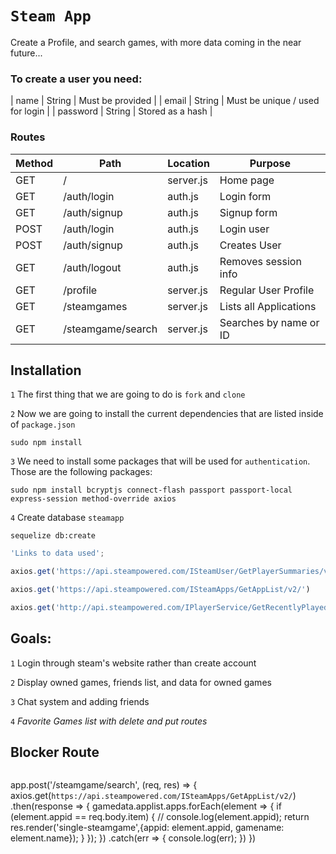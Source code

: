 

# `Steam App`

Create a Profile, and search games, with more data coming in the near future...



### To create a user you need:


| name | String | Must be provided |
| email | String | Must be unique / used for login |
| password | String | Stored as a hash |


### Routes

| Method | Path | Location | Purpose |
| ------ | ---------------- | -------------- | ------------------- |
| GET | / | server.js | Home page |
| GET | /auth/login | auth.js | Login form |
| GET | /auth/signup | auth.js | Signup form |
| POST | /auth/login | auth.js | Login user |
| POST | /auth/signup | auth.js | Creates User |
| GET | /auth/logout | auth.js | Removes session info |
| GET | /profile | server.js | Regular User Profile |
| GET | /steamgames | server.js | Lists all Applications |
| GET | /steamgame/search | server.js | Searches by name or ID |

##  Installation
`1` The first thing that we are going to do is `fork` and `clone`

`2` Now we are going to install the current dependencies that are listed inside of `package.json`
```text
sudo npm install
```

`3` We need to install some packages that will be used for `authentication`. Those are the following packages:

```text
sudo npm install bcryptjs connect-flash passport passport-local express-session method-override axios
```

`4` Create database `steamapp`

```text
sequelize db:create
```


```js
'Links to data used';

axios.get('https://api.steampowered.com/ISteamUser/GetPlayerSummaries/v0002/?key=${api_key}&steamids=${steam_id}')

axios.get('https://api.steampowered.com/ISteamApps/GetAppList/v2/')

axios.get('http://api.steampowered.com/IPlayerService/GetRecentlyPlayedGames/v0001/?key=${api_key}&steamid=${steam_id}&format=json')
```

##  Goals:

`1` Login through steam's website rather than create account



`2` Display owned games, friends list, and data for owned games

`3` Chat system and adding friends

`4` *Favorite Games list with delete and put routes*

## Blocker Route
```js
```
app.post('/steamgame/search', (req, res) => {
  axios.get(`https://api.steampowered.com/ISteamApps/GetAppList/v2/`)
  .then(response => {
    gamedata.applist.apps.forEach(element => {
      if (element.appid == req.body.item) {
       // console.log(element.appid);
        return res.render('single-steamgame',{appid: element.appid, gamename: element.name});
      }
    });
  })
  .catch(err => {
    console.log(err);
  })
})